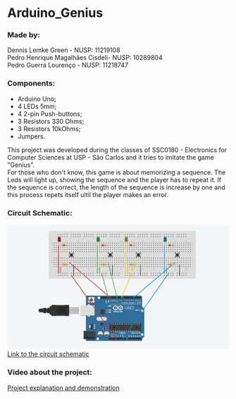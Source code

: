 Arduino_Genius
======

### Made by:
Dennis Lemke Green - NUSP: 11219108 <br/>
Pedro Henrique Magalhães Cisdeli- NUSP: 10289804 <br/>
Pedro Guerra Lourenço - NUSP: 11218747 <br/>

### Components:
* Arduino Uno;
* 4 LEDs 5mm;
* 4 2-pin Push-buttons;
* 3 Resistors 330 Ohms;
* 3 Resistors 10kOhms;
* Jumpers.

This project was developed during the classes of SSC0180 - Electronics for Computer Sciences at USP - São Carlos  and it tries to imitate the game "Genius". <br/>
For those who don't know, this game is about memorizing a sequence. The Leds will light up, showing the sequence and the player has to repeat it. If the sequence is correct, the length of the sequence is increase by one and this process repets itself ultil the player makes an error.

### Circuit Schematic:
![Arduino Genius Circuit Schematic](https://github.com/Haltz01/Arduino_Genius/blob/master/Arduino_Schematic.png "Arduino Genius Circuit Schematic")
[Link to the circuit schematic](https://prnt.sc/o6j87l)

### Video about the project:
[Project explanation and demonstration](https://prnt.sc/o6j87l)

